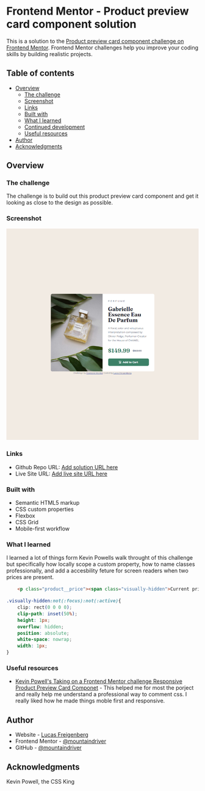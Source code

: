 # Frontend Mentor - Product preview card component solution

This is a solution to the [Product preview card component challenge on Frontend Mentor](https://www.frontendmentor.io/challenges/product-preview-card-component-GO7UmttRfa). Frontend Mentor challenges help you improve your coding skills by building realistic projects. 

## Table of contents

- [Overview](#overview)
  - [The challenge](#the-challenge)
  - [Screenshot](#screenshot)
  - [Links](#links)
  - [Built with](#built-with)
  - [What I learned](#what-i-learned)
  - [Continued development](#continued-development)
  - [Useful resources](#useful-resources)
- [Author](#author)
- [Acknowledgments](#acknowledgments)


## Overview

### The challenge

The challenge is to build out this product preview card component and get it looking as close to the design as possible.

### Screenshot

![Final Product](images\screencapture-127-0-0-1-5500-2022-11-30-17_23_34.png)

### Links

- Github Repo URL: [Add solution URL here](https://github.com/mountaindriver/Product-Card)
- Live Site URL: [Add live site URL here](https://mountaindriver.github.io/Product-Card/)


### Built with

- Semantic HTML5 markup
- CSS custom properties
- Flexbox
- CSS Grid
- Mobile-first workflow


### What I learned

I learned a lot of things form Kevin Powells walk throught of this challenge but specifically how locally scope a custom property, how to name classes professionally, and add a accesbility feture for screen readers when two prices are present.

```html
    <p class="product__price"><span class="visually-hidden">Current price:</span>$149.99</p>

```
```css
.visually-hidden:not(:focus):not(:active){
    clip: rect(0 0 0 0);
    clip-path: inset(50%);
    height: 1px;
    overflow: hidden;
    position: absolute;
    white-space: nowrap;
    width: 1px;
}
```


### Useful resources

- [Kevin Powell's Taking on a Frontend Mentor challenge Responsive Product Preview Card Componet](https://www.youtube.com/watch?v=B2WL6KkqhLQ) - This helped me for most the porject and really help me understand a professional way to comment css. I really liked how he made things moble first and responsive.

## Author

- Website - [Lucas Freigenberg](lucasfreigenberg.dev)
- Frontend Mentor - [@mountaindriver](https://www.frontendmentor.io/profile/mountaindriver)
- GitHub - [@mountaindriver](https://github.com/mountaindriver)


## Acknowledgments

Kevin Powell, the CSS King
